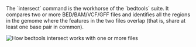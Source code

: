 <script>
import Image from "../../Image.svelte";
</script>

<p>
The `intersect` command is the workhorse of the `bedtools` suite. It compares two or more BED/BAM/VCF/GFF files and identifies all the regions in the gemome where the features in the two files overlap (that is, share at least one base pair in common).
</p>

<Image alt="How bedtools intersect works with one or more files" src="https://bedtools.readthedocs.io/en/latest/_images/intersect-glyph.png" />
